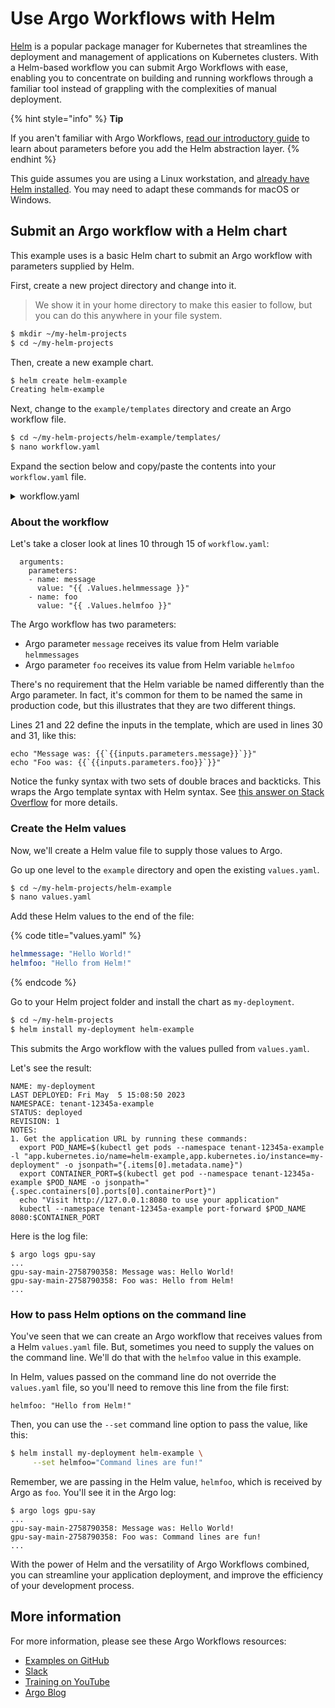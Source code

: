 # Use Argo Workflows with Helm

[Helm](https://helm.sh/) is a popular package manager for Kubernetes that streamlines the deployment and management of applications on Kubernetes clusters. With a Helm-based workflow you can submit Argo Workflows with ease, enabling you to concentrate on building and running workflows through a familiar tool instead of grappling with the complexities of manual deployment.

{% hint style="info" %}
**Tip**

If you aren't familiar with Argo Workflows, [read our introductory guide](./) to learn about parameters before you add the Helm abstraction layer.&#x20;
{% endhint %}

This guide assumes you are using a Linux workstation, and [already have Helm installed](https://helm.sh/docs/intro/install/). You may need to adapt these commands for macOS or Windows.

## Submit an Argo workflow with a Helm chart

This example uses is a basic Helm chart to submit an Argo workflow with parameters supplied by Helm.

First, create a new project directory and change into it.&#x20;

> We show it in your home directory to make this easier to follow, but you can do this anywhere in your file system.

```bash
$ mkdir ~/my-helm-projects
$ cd ~/my-helm-projects
```

Then, create a new example chart.

```bash
$ helm create helm-example
Creating helm-example
```

Next, change to the `example/templates` directory and create an Argo workflow file.

```bash
$ cd ~/my-helm-projects/helm-example/templates/
$ nano workflow.yaml
```

Expand the section below and copy/paste the contents into your `workflow.yaml` file.&#x20;

<details>

<summary>workflow.yaml</summary>

<pre class="language-yaml" data-line-numbers><code class="lang-yaml">apiVersion: argoproj.io/v1alpha1
kind: Workflow
metadata:
  name: gpu-say
spec:
  entrypoint: main
  activeDeadlineSeconds: 300 # Cancel operation if not finished in 5 minutes
  ttlStrategy:
    secondsAfterCompletion: 86400 # Clean out old workflows after a day
  arguments:
    parameters:
    - name: message
      value: "{{ .Values.helmmessage }}"
    - name: foo
      value: "{{ .Values.helmfoo }}"

  templates:
  - name: main
    inputs:
      parameters:
      - name: message
      - name: foo
    retryStrategy:
      limit: 1
    script:
      image: nvidia/cuda:11.4.1-runtime-ubuntu20.04
      command: [bash]
      source: |
        nvidia-smi
        echo "Message was: {{`{{inputs.parameters.message}}`}}"
<strong>        echo "Foo was: {{`{{inputs.parameters.foo}}`}}"
</strong>
      resources:
        requests:
          memory: 128Mi
          cpu: 500m # Half a core
        limits:
          nvidia.com/gpu: 1 # Allocate one GPU
    affinity:
      nodeAffinity:
        requiredDuringSchedulingIgnoredDuringExecution:
            # This will REQUIRE the Pod to be run on a system with a GPU with 8 or 16GB VRAM
              nodeSelectorTerms:
              - matchExpressions:
                - key: gpu.nvidia.com/vram
                  operator: In
                  values:
                    - "8"
                    - "16"

</code></pre>



</details>

### About the workflow

Let's take a closer look at lines 10 through 15 of `workflow.yaml`:

```
  arguments:
    parameters:
    - name: message
      value: "{{ .Values.helmmessage }}"
    - name: foo
      value: "{{ .Values.helmfoo }}"
```

The Argo workflow has two parameters:&#x20;

* Argo parameter `message` receives its value from Helm variable `helmmessages`
* Argo parameter `foo` receives its value from Helm variable `helmfoo`

There's no requirement that the Helm variable be named differently than the Argo parameter. In fact, it's common for them to be named the same in production code, but this illustrates that they are two different things.&#x20;

Lines 21 and 22 define the inputs in the template, which are used in lines 30 and 31, like this:

```
echo "Message was: {{`{{inputs.parameters.message}}`}}"
echo "Foo was: {{`{{inputs.parameters.foo}}`}}"
```

Notice the funky syntax with two sets of double braces and backticks. This wraps the Argo template syntax with Helm syntax. See [this answer on Stack Overflow](https://stackoverflow.com/a/64805238) for more details.&#x20;

### Create the Helm values

Now, we'll create a Helm value file to supply those values to Argo.&#x20;

Go up one level to the `example` directory and open the existing `values.yaml`.

```bash
$ cd ~/my-helm-projects/helm-example
$ nano values.yaml
```

Add these Helm values to the end of the file:

{% code title="values.yaml" %}
```yaml
helmmessage: "Hello World!"
helmfoo: "Hello from Helm!"
```
{% endcode %}

Go to your Helm project folder and install the chart as `my-deployment`.

```bash
$ cd ~/my-helm-projects
$ helm install my-deployment helm-example
```

This submits the Argo workflow with the values pulled from `values.yaml`.

Let's see the result:

```
NAME: my-deployment
LAST DEPLOYED: Fri May  5 15:08:50 2023
NAMESPACE: tenant-12345a-example
STATUS: deployed
REVISION: 1
NOTES:
1. Get the application URL by running these commands:
  export POD_NAME=$(kubectl get pods --namespace tenant-12345a-example -l "app.kubernetes.io/name=helm-example,app.kubernetes.io/instance=my-deployment" -o jsonpath="{.items[0].metadata.name}")
  export CONTAINER_PORT=$(kubectl get pod --namespace tenant-12345a-example $POD_NAME -o jsonpath="{.spec.containers[0].ports[0].containerPort}")
  echo "Visit http://127.0.0.1:8080 to use your application"
  kubectl --namespace tenant-12345a-example port-forward $POD_NAME 8080:$CONTAINER_PORT
```

Here is the log file:

```
$ argo logs gpu-say
...
gpu-say-main-2758790358: Message was: Hello World!
gpu-say-main-2758790358: Foo was: Hello from Helm!
...
```

### How to pass Helm options on the command line

You've seen that we can create an Argo workflow that receives values from a Helm `values.yaml` file. But, sometimes you need to supply the values on the command line. We'll do that with the `helmfoo` value in this example.

In Helm, values passed on the command line do not override the `values.yaml` file, so you'll need to remove this line from the file first:

```
helmfoo: "Hello from Helm!"
```

Then, you can use the `--set` command line option to pass the value, like this:

```bash
$ helm install my-deployment helm-example \
     --set helmfoo="Command lines are fun!"
```

Remember, we are passing in the Helm value, `helmfoo`, which is received by Argo as `foo`. You'll see it in the Argo log:

```
$ argo logs gpu-say
...
gpu-say-main-2758790358: Message was: Hello World!
gpu-say-main-2758790358: Foo was: Command lines are fun!
...
```

With the power of Helm and the versatility of Argo Workflows combined, you can streamline your application deployment, and improve the efficiency of your development process.

## More information

For more information, please see these Argo Workflows resources:

* [Examples on GitHub](https://github.com/argoproj/argo-workflows/tree/master/examples)
* [Slack](https://argoproj.github.io/community/join-slack/)
* [Training on YouTube](https://www.youtube.com/playlist?list=PLGHfqDpnXFXLHfeapfvtt9URtUF1geuBo)
* [Argo Blog](https://blog.argoproj.io/)
